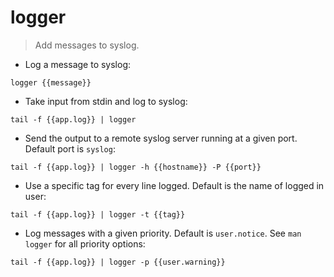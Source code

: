 # logger

> Add messages to syslog.

- Log a message to syslog:

`logger {{message}}`

- Take input from stdin and log to syslog:

`tail -f {{app.log}} | logger`

- Send the output to a remote syslog server running at a given port. Default port is `syslog`:

`tail -f {{app.log}} | logger -h {{hostname}} -P {{port}}`

- Use a specific tag for every line logged. Default is the name of logged in user:

`tail -f {{app.log}} | logger -t {{tag}}`

- Log messages with a given priority. Default is `user.notice`. See `man logger` for all priority options:

`tail -f {{app.log}} | logger -p {{user.warning}}`

